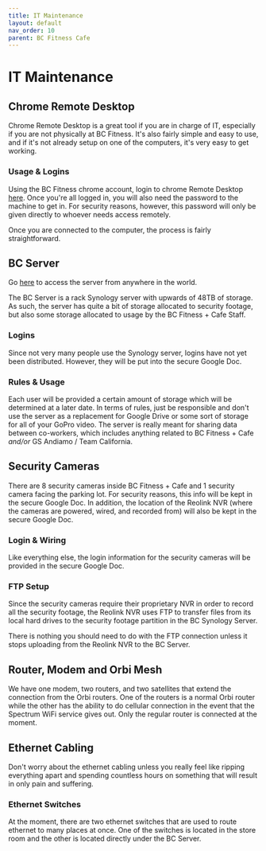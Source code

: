 ```yaml
---
title: IT Maintenance
layout: default
nav_order: 10
parent: BC Fitness Cafe
---
```

# IT Maintenance
## Chrome Remote Desktop
Chrome Remote Desktop is a great tool if you are in charge of IT, especially if you are not physically at BC Fitness. It's also fairly simple and easy to use, and if it's not already setup on one of the computers, it's very easy to get working.
### Usage & Logins
Using the BC Fitness chrome account, login to chrome Remote Desktop [here](https://remotedesktop.google.com/access/). Once you're all logged in, you will also need the password to the machine to get in. For security reasons, however, this password will only be given directly to whoever needs access remotely.

Once you are connected to the computer, the process is fairly straightforward.

## BC Server
Go [here](https://bcfitnesscafe.synology.me:42069/) to access the server from anywhere in the world.

The BC Server is a rack Synology server with upwards of 48TB of storage. As such, the server has quite a bit of storage allocated to security footage, but also some storage allocated to usage by the BC Fitness + Cafe Staff.
### Logins
Since not very many people use the Synology server, logins have not yet been distributed. However, they will be put into the secure Google Doc.
### Rules & Usage
Each user will be provided a certain amount of storage which will be determined at a later date. In terms of rules, just be responsible and don't use the server as a replacement for Google Drive or some sort of storage for all of your GoPro video. The server is really meant for sharing data between co-workers, which includes anything related to BC Fitness + Cafe *and/or* GS Andiamo / Team California.
## Security Cameras
There are 8 security cameras inside BC Fitness + Cafe and 1 security camera facing the parking lot. For security reasons, this info will be kept in the secure Google Doc. In addition, the location of the Reolink NVR (where the cameras are powered, wired, and recorded from) will also be kept in the secure Google Doc.
### Login & Wiring
Like everything else, the login information for the security cameras will be provided in the secure Google Doc.
### FTP Setup
Since the security cameras require their proprietary NVR in order to record all the security footage, the Reolink NVR uses FTP to transfer files from its local hard drives to the security footage partition in the BC Synology Server.

There is nothing you should need to do with the FTP connection unless it stops uploading from the Reolink NVR to the BC Server.

## Router, Modem and Orbi Mesh
We have one modem, two routers, and two satellites that extend the connection from the Orbi routers. One of the routers is a normal Orbi router while the other has the ability to do cellular connection in the event that the Spectrum WiFi service gives out. Only the regular router is connected at the moment.
## Ethernet Cabling
Don't worry about the ethernet cabling unless you really feel like ripping everything apart and spending countless hours on something that will result in only pain and suffering. 
### Ethernet Switches
At the moment, there are two ethernet switches that are used to route ethernet to many places at once. One of the switches is located in the store room and the other is located directly under the BC Server.